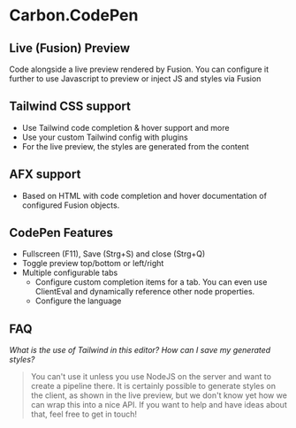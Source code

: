 # Carbon.CodePen

## Live (Fusion) Preview

Code alongside a live preview rendered by Fusion. You can configure it further to use Javascript to preview or inject JS and styles via Fusion

## Tailwind CSS support

- Use Tailwind code completion & hover support and more
- Use your custom Tailwind config with plugins
- For the live preview, the styles are generated from the content

## AFX support

- Based on HTML with code completion and hover documentation of configured Fusion objects.

## CodePen Features

- Fullscreen (F11), Save (Strg+S) and close (Strg+Q)
- Toggle preview top/bottom or left/right
- Multiple configurable tabs
  - Configure custom completion items for a tab. You can even use ClientEval and dynamically reference other node properties.
  - Configure the language

## FAQ

_What is the use of Tailwind in this editor? How can I save my generated styles?_

> You can't use it unless you use NodeJS on the server and want to create a pipeline there.
> It is certainly possible to generate styles on the client, as shown in the live preview, but we don't know yet how we can wrap this into a nice API. If you want to help and have ideas about that, feel free to get in touch!
